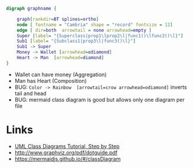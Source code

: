 ```dot
digraph graphname {

    graph[rankdir=BT splines=ortho]
    node [ fontname = "Cambria" shape = "record" fontsize = 12]
    edge [ dir=both  arrowtail = none arrowhead=empty ]
    Super [label= "{Superclass|prop1\lprop2\l|func1()\lfunc2()\l}"]
    Sub1 [label= "{Subclass1|prop3\l|func3()\l}"]
    Sub1 -> Super
    Money -> Wallet [arrowhead=odiamond]
    Heart -> Man  [arrowhead=diamond]
}
```

- Wallet can have money (Aggregation)
- Man has Heart (Composition)
- BUG: `Color -> Rainbow  [arrowtail=crow arrowhead=odiamond]` inverts tail and head
- BUG: mermaid class diagram is good but allows only one diagram per file


# Links

- [UML Class Diagrams Tutorial, Step by Step](https://medium.com/@smagid_allThings/uml-class-diagrams-tutorial-step-by-step-520fd83b300b)
- http://www.graphviz.org/pdf/dotguide.pdf
- https://mermaidjs.github.io/#/classDiagram